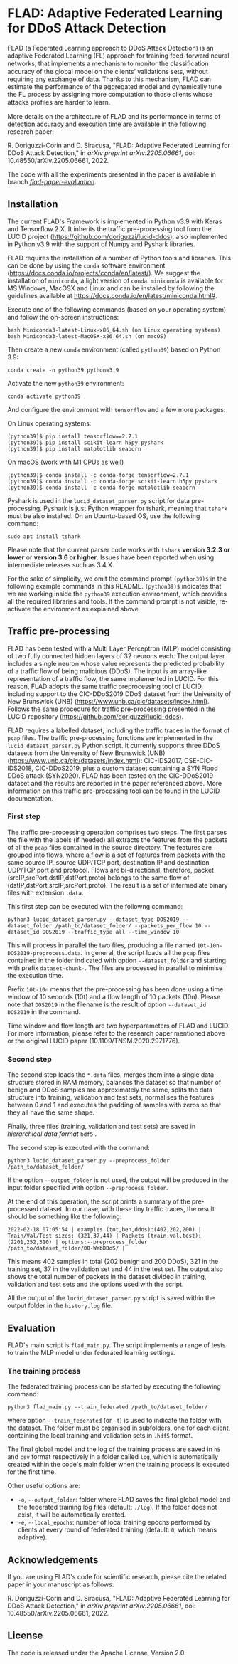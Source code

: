 # FLAD: Adaptive Federated Learning for DDoS Attack Detection

FLAD (a Federated Learning approach to DDoS Attack Detection) is an adaptive Federated Learning (FL) approach for training feed-forward neural networks, that implements a mechanism to monitor the classiﬁcation accuracy of the global model on the clients’ validations sets, without requiring any exchange of data. Thanks to this mechanism, FLAD can estimate the performance of the aggregated model and dynamically tune the FL process by assigning more computation to those clients whose attacks proﬁles are harder to learn.

More details on the architecture of FLAD and its performance in terms of detection accuracy and execution time are available in the following research paper:

R. Doriguzzi-Corin and D. Siracusa, "FLAD: Adaptive Federated Learning for DDoS Attack Detection," in *arXiv preprint arXiv:2205.06661*, doi: 10.48550/arXiv.2205.06661, 2022.

The code with all the experiments presented in the paper is available in branch [*flad-paper-evaluation*](https://github.com/doriguzzi/flad-federated-learning-ddos/tree/flad-paper-evaluation).


## Installation

The current FLAD's Framework is implemented in Python v3.9 with Keras and Tensorflow 2.X. It inherits the traffic pre-processing tool from the LUCID project (https://github.com/doriguzzi/lucid-ddos), also implemented in Python v3.9 with the support of Numpy and Pyshark libraries. 

FLAD requires the installation of a number of Python tools and libraries. This can be done by using the ```conda``` software environment (https://docs.conda.io/projects/conda/en/latest/).
We suggest the installation of ```miniconda```, a light version of ```conda```. ```miniconda``` is available for MS Windows, MacOSX and Linux and can be installed by following the guidelines available at https://docs.conda.io/en/latest/miniconda.html#. 

Execute one of the following commands (based on your operating system) and follow the on-screen instructions:

```
bash Miniconda3-latest-Linux-x86_64.sh (on Linux operating systems)
bash Miniconda3-latest-MacOSX-x86_64.sh (on macOS)
```

Then create a new ```conda``` environment (called ```python39```) based on Python 3.9:

```
conda create -n python39 python=3.9
```

Activate the new ```python39``` environment:

```
conda activate python39
```

And configure the environment with ```tensorflow``` and a few more packages:

On Linux operating systems:
```
(python39)$ pip install tensorflow==2.7.1
(python39)$ pip install scikit-learn h5py pyshark
(python39)$ pip install matplotlib seaborn
```

On macOS (work with M1 CPUs as well)
```
(python39)$ conda install -c conda-forge tensorflow=2.7.1
(python39)$ conda install -c conda-forge scikit-learn h5py pyshark
(python39)$ conda install -c conda-forge matplotlib seaborn
```
Pyshark is used in the ```lucid_dataset_parser.py``` script for data pre-processing.
Pyshark is just Python wrapper for tshark, meaning that ```tshark``` must be also installed. On an Ubuntu-based OS, use the following command:

```
sudo apt install tshark
```

Please note that the current parser code works with ```tshark``` **version 3.2.3 or lower** or **version 3.6 or higher**. Issues have been reported when using intermediate releases such as 3.4.X.

For the sake of simplicity, we omit the command prompt ```(python39)$``` in the following example commands in this README.   ```(python39)$``` indicates that we are working inside the ```python39``` execution environment, which provides all the required libraries and tools. If the command prompt is not visible, re-activate the environment as explained above.

## Traffic pre-processing

FLAD has been tested with a Multi Layer Perceptron (MLP) model consisting of two fully connected hidden layers of 32 neurons each. The output layer includes a single neuron whose value represents the predicted probability of a traffic flow of being malicious (DDoS). The input is an array-like representation of a traffic flow, the same implemented in LUCID. For this reason, FLAD adopts the same traffic preprocessing tool of LUCID, including support to the CIC-DDoS2019 DDoS dataset from the University of New Brunswick (UNB) (https://www.unb.ca/cic/datasets/index.html). Follows the same procedure for traffic pre-processing presented in the LUCID repository (https://github.com/doriguzzi/lucid-ddos).

FLAD requires a labelled dataset, including the traffic traces in the format of ```pcap``` files. The traffic pre-processing functions are implemented in the ```lucid_dataset_parser.py``` Python script. It currently supports three DDoS datasets from the University of New Brunswick (UNB) (https://www.unb.ca/cic/datasets/index.html): CIC-IDS2017, CSE-CIC-IDS2018, CIC-DDoS2019, plus a custom dataset containing a SYN Flood DDoS attack (SYN2020). FLAD has been tested on the CIC-DDoS2019 dataset and the results are reported in the paper referenced above. More information on this traffic pre-processing tool can be found in the LUCID documentation.


### First step

The traffic pre-processing operation comprises two steps. The first parses the file with the labels (if needed) all extracts the features from the packets of all the ```pcap``` files contained in the source directory. The features are grouped into flows, where a flow is a set of features from packets with the same source IP, source UDP/TCP port, destination IP and destination UDP/TCP port and protocol. Flows are bi-directional, therefore, packet (srcIP,srcPort,dstIP,dstPort,proto) belongs to the same flow of (dstIP,dstPort,srcIP,srcPort,proto). The result is a set of intermediate binary files with extension ```.data```.

This first step can be executed with the followng command:

```
python3 lucid_dataset_parser.py --dataset_type DOS2019 --dataset_folder /path_to/dataset_folder/ --packets_per_flow 10 --dataset_id DOS2019 --traffic_type all --time_window 10
```

This will process in parallel the two files, producing a file named ```10t-10n-DOS2019-preprocess.data```. In general, the script loads all the ```pcap``` files contained in the folder indicated with option ```--dataset_folder``` and starting with prefix ```dataset-chunk-```. The files are processed in parallel to minimise the execution time.

Prefix ```10t-10n``` means that the pre-processing has been done using a time window of 10 seconds (10t) and a flow length of 10 packets (10n). Please note that ```DOS2019``` in the filename is the result of option ```--dataset_id DOS2019``` in the command.

Time window and flow length are two hyperparameters of FLAD and LUCID. For more information, please refer to the research paper mentioned above or the original LUCID paper (10.1109/TNSM.2020.2971776). 

### Second step

The second step loads the ```*.data``` files, merges them into a single data structure stored in RAM memory,  balances the dataset so that number of benign and DDoS samples are approximately the same, splits the data structure into training, validation and test sets, normalises the features between 0 and 1 and executes the padding of samples with zeros so that they all have the same shape.

Finally, three files (training, validation and test sets) are saved in *hierarchical data format* ```hdf5``` . 

The second step is executed with the command:

```
python3 lucid_dataset_parser.py --preprocess_folder /path_to/dataset_folder/
```

If the option ```--output_folder``` is not used, the output will be produced in the input folder specified with option ```--preprocess_folder```.

At the end of this operation, the script prints a summary of the pre-processed dataset. In our case, with these tiny traffic traces, the result should be something like the following:
```
2022-02-18 07:05:54 | examples (tot,ben,ddos):(402,202,200) | Train/Val/Test sizes: (321,37,44) | Packets (train,val,test):(2201,252,310) | options:--preprocess_folder /path_to/dataset_folder/00-WebDDoS/ |
```
This means 402 samples in total (202 benign and 200 DDoS), 321 in the training set, 37 in the validation set and 44 in the test set. The output also shows the total number of packets in the dataset divided in training, validation and test sets and the options used with the script. 

All the output of the ```lucid_dataset_parser.py``` script is saved within the output folder in the ```history.log``` file.

## Evaluation

FLAD's main script is ```flad_main.py```. The script implements a range of tests to train the MLP model under federated learning settings. 

### The training process

The federated training process can be started by executing the following command:
```
python3 flad_main.py --train_federated /path_to/dataset_folder/ 
```

where option ```--train_federated``` (or ```-t```) is used to indicate the folder with the dataset. The folder must be organised in subfolders, one for each client, containing the local training and validation sets in ```.hdf5``` format.

The final global model and the log of the training process are saved in ```h5``` and ```csv``` format respectively in a folder called ```log```, which is automatically created within the code's main folder when the training process is executed for the first time.

Other useful options are:
- ```-o```, ```--output_folder```: folder where FLAD saves the final global model and the federated training log files (default: ```./log```). If the folder does not exist, it will be automatically created.
- ```-e```, ```--local_epochs```: number of local training epochs performed by clients at every round of federated training (default: ```0```, which means adaptive).

## Acknowledgements

If you are using FLAD's code for scientific research, please cite the related paper in your manuscript as follows:

R. Doriguzzi-Corin and D. Siracusa, "FLAD: Adaptive Federated Learning for DDoS Attack Detection," in *arXiv preprint arXiv:2205.06661*, doi: 10.48550/arXiv.2205.06661, 2022.


## License

The code is released under the Apache License, Version 2.0.


